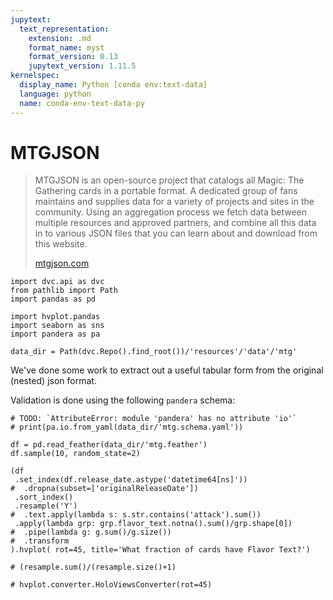 ```yaml
---
jupytext:
  text_representation:
    extension: .md
    format_name: myst
    format_version: 0.13
    jupytext_version: 1.11.5
kernelspec:
  display_name: Python [conda env:text-data]
  language: python
  name: conda-env-text-data-py
---
```


# MTGJSON

> MTGJSON is an open-source project that catalogs all Magic: The Gathering cards in a portable format. A dedicated group of fans maintains and supplies data for a variety of projects and sites in the community. Using an aggregation process we fetch data between multiple resources and approved partners, and combine all this data in to various JSON files that you can learn about and download from this website.
>
> [mtgjson.com](mtgjson.com)

```{code-cell} ipython3
import dvc.api as dvc
from pathlib import Path
import pandas as pd

import hvplot.pandas
import seaborn as sns
import pandera as pa

data_dir = Path(dvc.Repo().find_root())/'resources'/'data'/'mtg'
```

We've done some work to extract out a useful tabular form from the original (nested) json format. 

Validation is done using the following `pandera` schema:

```{code-cell} ipython3
# TODO: `AttributeError: module 'pandera' has no attribute 'io'`
# print(pa.io.from_yaml(data_dir/'mtg.schema.yaml'))
```

```{code-cell} ipython3
df = pd.read_feather(data_dir/'mtg.feather')
df.sample(10, random_state=2)
```

```{code-cell} ipython3
(df
 .set_index(df.release_date.astype('datetime64[ns]'))
#  .dropna(subset=['originalReleaseDate'])
 .sort_index()
 .resample('Y')
#  .text.apply(lambda s: s.str.contains('attack').sum())
 .apply(lambda grp: grp.flavor_text.notna().sum()/grp.shape[0])
#  .pipe(lambda g: g.sum()/g.size())
#  .transform
).hvplot( rot=45, title='What fraction of cards have Flavor Text?')

# (resample.sum()/(resample.size()+1)

# hvplot.converter.HoloViewsConverter(rot=45)
```
